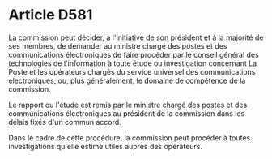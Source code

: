 # Article D581

La commission peut décider, à l'initiative de son président et à la majorité de ses membres, de demander au ministre chargé des postes et des communications électroniques de faire procéder par le conseil général des technologies de l'information à toute étude ou investigation concernant La Poste et les opérateurs chargés du service universel des communications électroniques, ou, plus généralement, le domaine de compétence de la commission. 

Le rapport ou l'étude est remis par le ministre chargé des postes et des communications électroniques au président de la commission dans les délais fixés d'un commun accord. 

Dans le cadre de cette procédure, la commission peut procéder à toutes investigations qu'elle estime utiles auprès des opérateurs.